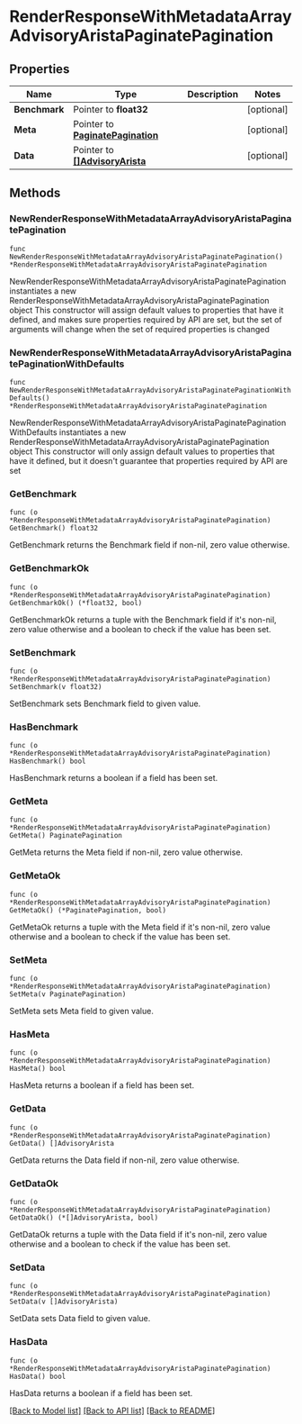 # RenderResponseWithMetadataArrayAdvisoryAristaPaginatePagination

## Properties

Name | Type | Description | Notes
------------ | ------------- | ------------- | -------------
**Benchmark** | Pointer to **float32** |  | [optional] 
**Meta** | Pointer to [**PaginatePagination**](PaginatePagination.md) |  | [optional] 
**Data** | Pointer to [**[]AdvisoryArista**](AdvisoryArista.md) |  | [optional] 

## Methods

### NewRenderResponseWithMetadataArrayAdvisoryAristaPaginatePagination

`func NewRenderResponseWithMetadataArrayAdvisoryAristaPaginatePagination() *RenderResponseWithMetadataArrayAdvisoryAristaPaginatePagination`

NewRenderResponseWithMetadataArrayAdvisoryAristaPaginatePagination instantiates a new RenderResponseWithMetadataArrayAdvisoryAristaPaginatePagination object
This constructor will assign default values to properties that have it defined,
and makes sure properties required by API are set, but the set of arguments
will change when the set of required properties is changed

### NewRenderResponseWithMetadataArrayAdvisoryAristaPaginatePaginationWithDefaults

`func NewRenderResponseWithMetadataArrayAdvisoryAristaPaginatePaginationWithDefaults() *RenderResponseWithMetadataArrayAdvisoryAristaPaginatePagination`

NewRenderResponseWithMetadataArrayAdvisoryAristaPaginatePaginationWithDefaults instantiates a new RenderResponseWithMetadataArrayAdvisoryAristaPaginatePagination object
This constructor will only assign default values to properties that have it defined,
but it doesn't guarantee that properties required by API are set

### GetBenchmark

`func (o *RenderResponseWithMetadataArrayAdvisoryAristaPaginatePagination) GetBenchmark() float32`

GetBenchmark returns the Benchmark field if non-nil, zero value otherwise.

### GetBenchmarkOk

`func (o *RenderResponseWithMetadataArrayAdvisoryAristaPaginatePagination) GetBenchmarkOk() (*float32, bool)`

GetBenchmarkOk returns a tuple with the Benchmark field if it's non-nil, zero value otherwise
and a boolean to check if the value has been set.

### SetBenchmark

`func (o *RenderResponseWithMetadataArrayAdvisoryAristaPaginatePagination) SetBenchmark(v float32)`

SetBenchmark sets Benchmark field to given value.

### HasBenchmark

`func (o *RenderResponseWithMetadataArrayAdvisoryAristaPaginatePagination) HasBenchmark() bool`

HasBenchmark returns a boolean if a field has been set.

### GetMeta

`func (o *RenderResponseWithMetadataArrayAdvisoryAristaPaginatePagination) GetMeta() PaginatePagination`

GetMeta returns the Meta field if non-nil, zero value otherwise.

### GetMetaOk

`func (o *RenderResponseWithMetadataArrayAdvisoryAristaPaginatePagination) GetMetaOk() (*PaginatePagination, bool)`

GetMetaOk returns a tuple with the Meta field if it's non-nil, zero value otherwise
and a boolean to check if the value has been set.

### SetMeta

`func (o *RenderResponseWithMetadataArrayAdvisoryAristaPaginatePagination) SetMeta(v PaginatePagination)`

SetMeta sets Meta field to given value.

### HasMeta

`func (o *RenderResponseWithMetadataArrayAdvisoryAristaPaginatePagination) HasMeta() bool`

HasMeta returns a boolean if a field has been set.

### GetData

`func (o *RenderResponseWithMetadataArrayAdvisoryAristaPaginatePagination) GetData() []AdvisoryArista`

GetData returns the Data field if non-nil, zero value otherwise.

### GetDataOk

`func (o *RenderResponseWithMetadataArrayAdvisoryAristaPaginatePagination) GetDataOk() (*[]AdvisoryArista, bool)`

GetDataOk returns a tuple with the Data field if it's non-nil, zero value otherwise
and a boolean to check if the value has been set.

### SetData

`func (o *RenderResponseWithMetadataArrayAdvisoryAristaPaginatePagination) SetData(v []AdvisoryArista)`

SetData sets Data field to given value.

### HasData

`func (o *RenderResponseWithMetadataArrayAdvisoryAristaPaginatePagination) HasData() bool`

HasData returns a boolean if a field has been set.


[[Back to Model list]](../README.md#documentation-for-models) [[Back to API list]](../README.md#documentation-for-api-endpoints) [[Back to README]](../README.md)


